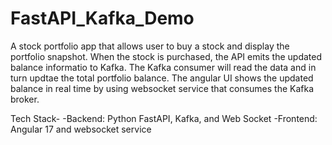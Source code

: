 # FastAPI_Kafka_Demo
A stock portfolio app that allows user to buy a stock and display the portfolio snapshot. When the stock is purchased, the API emits the updated balance informatio to Kafka. The Kafka consumer will read the data and in turn updtae the total portfolio balance.
The angular UI shows the updated balance in real time by using websocket service that consumes the Kafka broker.

Tech Stack-
  -Backend: Python FastAPI, Kafka, and Web Socket
  -Frontend: Angular 17 and websocket service
